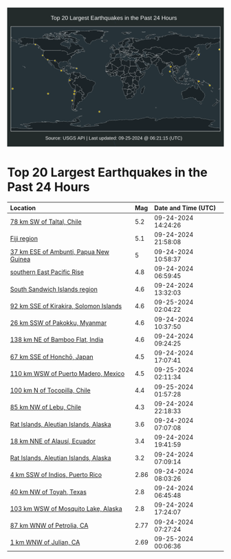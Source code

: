 ![Map](./map.png)

# Top 20 Largest Earthquakes in the Past 24 Hours

| Location | Mag | Date and Time (UTC) |
|:---|:---|:---|
| [78 km SW of Taltal, Chile](https://earthquake.usgs.gov/earthquakes/eventpage/us6000nu2l) | 5.2 | 09-24-2024 14:24:26 |
| [Fiji region](https://earthquake.usgs.gov/earthquakes/eventpage/us7000ng1k) | 5.1 | 09-24-2024 21:58:08 |
| [37 km ESE of Ambunti, Papua New Guinea](https://earthquake.usgs.gov/earthquakes/eventpage/us6000nu21) | 5 | 09-24-2024 10:58:37 |
| [southern East Pacific Rise](https://earthquake.usgs.gov/earthquakes/eventpage/us6000nu14) | 4.8 | 09-24-2024 06:59:45 |
| [South Sandwich Islands region](https://earthquake.usgs.gov/earthquakes/eventpage/us6000nu2f) | 4.6 | 09-24-2024 13:32:03 |
| [92 km SSE of Kirakira, Solomon Islands](https://earthquake.usgs.gov/earthquakes/eventpage/us7000ng2t) | 4.6 | 09-25-2024 02:04:22 |
| [26 km SSW of Pakokku, Myanmar](https://earthquake.usgs.gov/earthquakes/eventpage/us6000nu1v) | 4.6 | 09-24-2024 10:37:50 |
| [138 km NE of Bamboo Flat, India](https://earthquake.usgs.gov/earthquakes/eventpage/us6000nu1i) | 4.6 | 09-24-2024 09:24:25 |
| [67 km SSE of Honchō, Japan](https://earthquake.usgs.gov/earthquakes/eventpage/us7000nfz4) | 4.5 | 09-24-2024 17:07:41 |
| [110 km WSW of Puerto Madero, Mexico](https://earthquake.usgs.gov/earthquakes/eventpage/us7000ng2u) | 4.5 | 09-25-2024 02:11:34 |
| [100 km N of Tocopilla, Chile](https://earthquake.usgs.gov/earthquakes/eventpage/us7000ng2s) | 4.4 | 09-25-2024 01:57:28 |
| [85 km NW of Lebu, Chile](https://earthquake.usgs.gov/earthquakes/eventpage/us7000ng1m) | 4.3 | 09-24-2024 22:18:33 |
| [Rat Islands, Aleutian Islands, Alaska](https://earthquake.usgs.gov/earthquakes/eventpage/ak024cbc8kta) | 3.6 | 09-24-2024 07:07:08 |
| [18 km NNE of Alausí, Ecuador](https://earthquake.usgs.gov/earthquakes/eventpage/us7000ng0b) | 3.4 | 09-24-2024 19:41:59 |
| [Rat Islands, Aleutian Islands, Alaska](https://earthquake.usgs.gov/earthquakes/eventpage/ak024cbc90tp) | 3.2 | 09-24-2024 07:09:14 |
| [4 km SSW of Indios, Puerto Rico](https://earthquake.usgs.gov/earthquakes/eventpage/pr71461058) | 2.86 | 09-24-2024 08:03:26 |
| [40 km NW of Toyah, Texas](https://earthquake.usgs.gov/earthquakes/eventpage/tx2024suis) | 2.8 | 09-24-2024 06:45:48 |
| [103 km WSW of Mosquito Lake, Alaska](https://earthquake.usgs.gov/earthquakes/eventpage/ak024cbiajcz) | 2.8 | 09-24-2024 17:24:07 |
| [87 km WNW of Petrolia, CA](https://earthquake.usgs.gov/earthquakes/eventpage/nc75066061) | 2.77 | 09-24-2024 07:27:24 |
| [1 km WNW of Julian, CA](https://earthquake.usgs.gov/earthquakes/eventpage/ci40744735) | 2.69 | 09-25-2024 00:06:36 |
